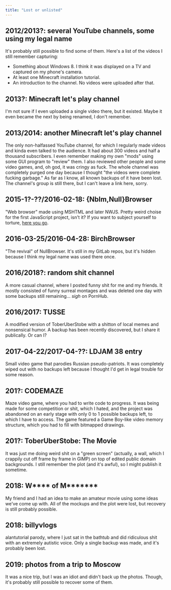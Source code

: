 ```yaml
---
title: "Lost or unlisted"
---
```


## 2012/2013?: several YouTube channels, some using my legal name

It's probably still possible to find some of them. Here's a list of
the videos I still remember capturing:

* Something about Windows 8. I think it was displayed on a TV and
  captured on my phone's camera.
* At least one Minecraft installation tutorial.
* An introduction to the channel. No videos were uploaded after that.

## 2013?: Minecraft let's play channel

I'm not sure if I even uploaded a single video there, but it existed.
Maybe it even became the next by being renamed, I don't remember.

## 2013/2014: another Minecraft let's play channel

The only non-halfassed YouTube channel, for which I regularly made
videos and kinda even talked to the audience. It had about 300 videos
and half a thousand subscribers. I even remember making my own "mods"
using some GUI program to "review" them. I also reviewed other people
and some video games, and, oh god, it was cringy as fuck. The whole
channel was completely purged one day because I thought "the videos
were complete fucking garbage." As far as I know, all known backups of
it have been lost. The channel's group is still there, but I can't
leave a link here, sorry.

## 2015-1?-??/2016-02-18: {Nblm,Null}Browser

"Web browser" made using MSHTML and later NWJS. Pretty weird choise
for the first JavaScript project, isn't it? If you want to subject
yourself to torture, [here you go].

[here you go]: https://sourceforge.net/projects/nblmbrowser/

## 2016-03-25/2016-04-28: BirchBrowser

"The revival" of NullBrowser. It's still in my GitLab repos, but it's
hidden because I think my legal name was used there once.

## 2016/2018?: random shit channel

A more casual channel, where I posted funny shit for me and my
friends. It mostly consisted of funny surreal montages and was deleted
one day with some backups still remaining... *sigh* on PornHub.

## 2016/2017: TUSSE

A modified version of ToberUberStobe with a shitton of local memes and
nonsensical humor. A backup has been recently discovered, but I share
it publically. Or can I?

## 2017-04-22/2017-04-??: LDJAM 38 entry

Small video game that parodies Russian pseudo-patriots. It was
completely wiped out with no backups left because I thought I'd get in
legal trouble for some reason.

## 201?: CODEMAZE

Maze video game, where you had to write code to progress. It was being
made for some competition or shit, which I hated, and the project was
abandoned on an early stage with only 0 to 1 possible backups left, to
which I have to access. The game featured a Game Boy-like video memory
structure, which you had to fill with bitmapped drawings.

## 201?: ToberUberStobe: The Movie

It was just me doing weird shit on a "green screen" (actually, a wall,
which I crappily cut off frame by frame in GIMP) on top of edited
public domain backgrounds. I still remember the plot (and it's awful),
so I might publish it sometime.

## 2018: W\*\*\*\* of M\*\*\*\*\*\*\*

My friend and I had an idea to make an amateur movie using some ideas
we've come up with. All of the mockups and the plot were lost, but
recovery is still probably possible.

## 2018: billyvlogs

alantutorial parody, where I just sat in the bathtub and did
ridiculous shit with an extremely autistic voice. Only a single backup
was made, and it's probably been lost.

## 2019: photos from a trip to Moscow

It was a nice trip, but I was an idiot and didn't back up the photos.
Though, it's probably still possible to recover some of them.
